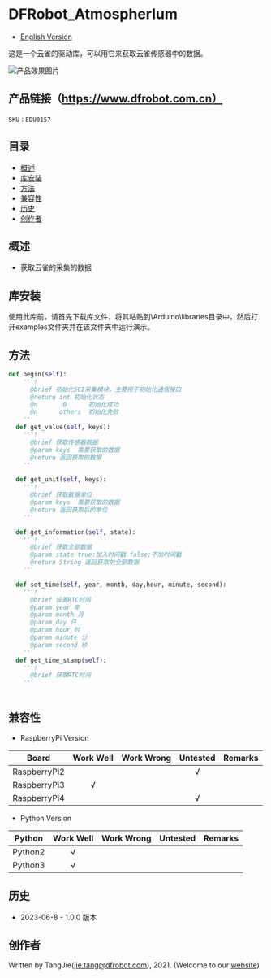 # DFRobot_Atmospherlum
* [English Version](./README.md)

这是一个云雀的驱动库，可以用它来获取云雀传感器中的数据。


![产品效果图片](./resources/images/EDU0157.png)


## 产品链接（https://www.dfrobot.com.cn）

    SKU：EDU0157

## 目录

  * [概述](#概述)
  * [库安装](#库安装)
  * [方法](#方法)
  * [兼容性](#兼容性)
  * [历史](#历史)
  * [创作者](#创作者)

## 概述

  * 获取云雀的采集的数据

## 库安装

使用此库前，请首先下载库文件，将其粘贴到\Arduino\libraries目录中，然后打开examples文件夹并在该文件夹中运行演示。

## 方法

```python
def begin(self):
    '''!
      @brief 初始化SCI采集模块，主要用于初始化通信接口
      @return int 初始化状态
      @n       0      初始化成功
      @n      others  初始化失败
    '''
  def get_value(self, keys):
    '''!
      @brief 获取传感器数据
      @param keys  需要获取的数据
      @return 返回获取的数据
    '''

  def get_unit(self, keys):
    '''!
      @brief 获取数据单位
      @param keys  需要获取的数据
      @return 返回获取后的单位
    '''

  def get_information(self, state):
    '''!
      @brief 获取全部数据
      @param state true:加入时间戳 false:不加时间戳
      @return String 返回获取的全部数据
    '''

  def set_time(self, year, month, day,hour, minute, second):
    '''!
      @brief 设置RTC时间
      @param year 年
      @param month 月
      @param day 日
      @param hour 时
      @param minute 分
      @param second 秒
    '''
  def get_time_stamp(self):
    '''!
      @brief 获取RTC时间
    '''
  
```

## 兼容性

* RaspberryPi Version

| Board        | Work Well | Work Wrong | Untested | Remarks |
| ------------ | :-------: | :--------: | :------: | ------- |
| RaspberryPi2 |           |            |    √     |         |
| RaspberryPi3 |     √     |            |          |         |
| RaspberryPi4 |           |            |     √    |         |

* Python Version

| Python  | Work Well | Work Wrong | Untested | Remarks |
| ------- | :-------: | :--------: | :------: | ------- |
| Python2 |     √     |            |          |         |
| Python3 |     √     |            |          |         |

## 历史

- 2023-06-8 - 1.0.0 版本

## 创作者

Written by TangJie(jie.tang@dfrobot.com), 2021. (Welcome to our [website](https://www.dfrobot.com/))





